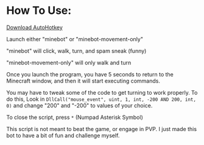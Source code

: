 # How To Use:


[Download AutoHotkey](https://www.autohotkey.com)

Launch either "minebot" or "minebot-movement-only"

"minebot" will click, walk, turn, and spam sneak (funny)

"minebot-movement-only" will only walk and turn

Once you launch the program, you have 5 seconds to return to the Minecraft window, and then it will start executing commands.

You may have to tweak some of the code to get turning to work properly. To do this, Look in `DllCall("mouse_event", uint, 1, int, -200 AND 200, int, 0)` and change "200" and "-200" to values of your choice.

To close the script, press `*` (Numpad Asterisk Symbol)

This script is not meant to beat the game, or engage in PVP. I just made this bot to have a bit of fun and challenge myself.
